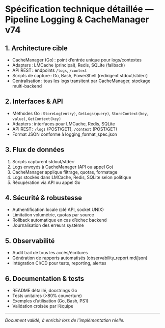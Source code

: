 # Spécification technique détaillée — Pipeline Logging & CacheManager v74

## 1. Architecture cible

- CacheManager (Go) : point d’entrée unique pour logs/contextes
- Adapters : LMCache (principal), Redis, SQLite (fallback)
- API REST : endpoints `/logs`, `/context`
- Scripts de capture : Go, Bash, PowerShell (redirigent stdout/stderr)
- Centralisation : tous les logs transitent par CacheManager, stockage multi-backend

## 2. Interfaces & API

- Méthodes Go : `StoreLog(entry)`, `GetLogs(query)`, `StoreContext(key, value)`, `GetContext(key)`
- Adapters : interfaces pour LMCache, Redis, SQLite
- API REST : `/logs` (POST/GET), `/context` (POST/GET)
- Format JSON conforme à logging_format_spec.json

## 3. Flux de données

1. Scripts capturent stdout/stderr
2. Logs envoyés à CacheManager (API ou appel Go)
3. CacheManager applique filtrage, quotas, formatage
4. Logs stockés dans LMCache, Redis, SQLite selon politique
5. Récupération via API ou appel Go

## 4. Sécurité & robustesse

- Authentification locale (clé API, socket UNIX)
- Limitation volumétrie, quotas par source
- Rollback automatique en cas d’échec backend
- Journalisation des erreurs système

## 5. Observabilité

- Audit trail de tous les accès/écritures
- Génération de rapports automatisés (observability_report.md/json)
- Intégration CI/CD pour tests, reporting, alertes

## 6. Documentation & tests

- README détaillé, docstrings Go
- Tests unitaires (>80% couverture)
- Exemples d’utilisation (Go, Bash, PS1)
- Validation croisée par l’équipe

---

*Document validé, à enrichir lors de l’implémentation réelle.*
